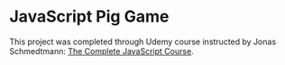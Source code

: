 # JavaScript Pig Game

This project was completed through Udemy course instructed by Jonas Schmedtmann: [The Complete JavaScript Course](https://www.udemy.com/share/101Wfe3@pmJLtcD0hcHt63-yPgjyJo-FkNhsxgTzNGIfZDBMtN83gf-HCTf5chXIAQexE3EF/).

